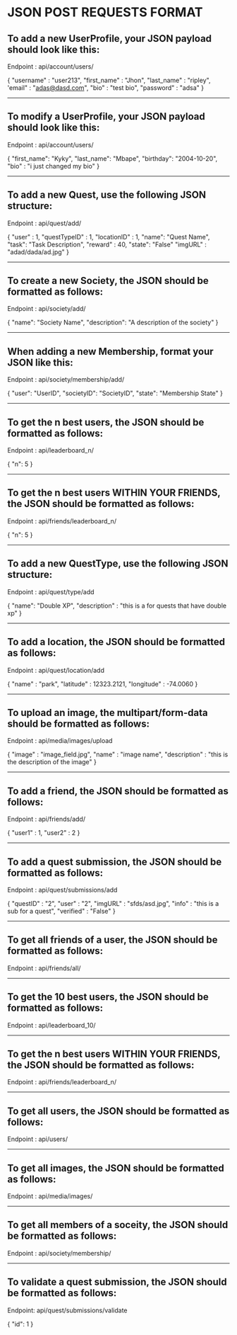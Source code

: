# JSON POST REQUESTS FORMAT

## To add a new UserProfile, your JSON payload should look like this:

Endpoint : api/account/users/

{
  "username" : "user213",
  "first_name" : "Jhon",
  "last_name" : "ripley",
  'email" : "adas@dasd.com",
  "bio" : "test bio",
  "password" : "adsa"
}


---------------------------------------------------------------------------

## To modify a UserProfile, your JSON payload should look like this:

Endpoint : api/account/users/

{ 
"first_name": "Kyky",
"last_name": "Mbape",
"birthday": "2004-10-20",
"bio" : "i just changed my bio"
}

---------------------------------------------------------------------------

## To add a new Quest, use the following JSON structure:

Endpoint : api/quest/add/

{
  "user" : 1,
  "questTypeID" : 1,
  "locationID" : 1,
  "name": "Quest Name",
  "task": "Task Description",
  "reward" : 40,
  "state": "False"
  "imgURL" : "adad/dada/ad.jpg"
}

----------------------------------------------------------------------------

## To create a new Society, the JSON should be formatted as follows:

Endpoint : api/society/add/

{
  "name": "Society Name",
  "description": "A description of the society"
}

----------------------------------------------------------------------------------

## When adding a new Membership, format your JSON like this:

Endpoint : api/society/membership/add/

{
  "user": "UserID",
  "societyID": "SocietyID",
  "state": "Membership State"
}

------------------------------------------------------------------------------------

## To get the n best users, the JSON should be formatted as follows:

Endpoint : api/leaderboard_n/

{
  "n": 5
}

------------------------------------------------------------------------------------

## To get the n best users WITHIN YOUR FRIENDS, the JSON should be formatted as follows:

Endpoint : api/friends/leaderboard_n/

{
  "n": 5
}

------------------------------------------------------------------------------------

## To add a new QuestType, use the following JSON structure:

Endpoint : api/quest/type/add

{
  "name": "Double XP",
  "description" : "this is a for quests that have double xp"
}

-------------------------------------------------------------------------------------

## To add a location, the JSON should be formatted as follows:

Endpoint : api/quest/location/add

{
  "name" : "park",
  "latitude" : 12323.2121,
  "longitude" : -74.0060
}

-------------------------------------------------------------------------------------

## To upload an image, the multipart/form-data should be formatted as follows:

Endpoint : api/media/images/upload

{
  "image" : "image_field.jpg",
  "name" : "image name",
  "description" : "this is the description of the image"
}

-------------------------------------------------------------------------------------

## To add a friend, the JSON should be formatted as follows:

Endpoint : api/friends/add/

{
  "user1" : 1,
  "user2" : 2
}

-------------------------------------------------------------------------------------

## To add a quest submission, the JSON should be formatted as follows:

Endpoint : api/quest/submissions/add

{
  "questID" : "2",
  "user" : "2",
  "imgURL" : "sfds/asd.jpg",
  "info" : "this is a sub for a quest",
  "verified" : "False"
}

-------------------------------------------------------------------------------------

## To get all friends of a user, the JSON should be formatted as follows:

Endpoint : api/friends/all/

------------------------------------------------------------------------------------

## To get the 10 best users, the JSON should be formatted as follows:

Endpoint : api/leaderboard_10/

------------------------------------------------------------------------------------

## To get the n best users WITHIN YOUR FRIENDS, the JSON should be formatted as follows:

Endpoint : api/friends/leaderboard_n/

------------------------------------------------------------------------------------

## To get all users, the JSON should be formatted as follows:

Endpoint : api/users/

------------------------------------------------------------------------------------

## To get all images, the JSON should be formatted as follows:

Endpoint : api/media/images/

------------------------------------------------------------------------------------

## To get all members of a soceity, the JSON should be formatted as follows:

Endpoint : api/society/membership/

------------------------------------------------------------------------------------

## To validate a quest submission, the JSON should be formatted as follows:

Endpoint: api/quest/submissions/validate

{
  "id": 1
}
